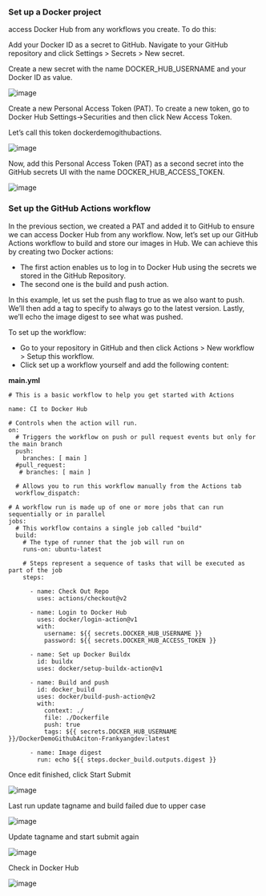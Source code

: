 
### Set up a Docker project ###

access Docker Hub from any workflows you create. To do this:

Add your Docker ID as a secret to GitHub. Navigate to your GitHub repository and click Settings > Secrets > New secret.

Create a new secret with the name DOCKER_HUB_USERNAME and your Docker ID as value.

![image](https://user-images.githubusercontent.com/39177230/115870296-a3206100-a471-11eb-85f9-c5a9a5809d94.png)

Create a new Personal Access Token (PAT). To create a new token, go to Docker Hub Settings->Securities and then click New Access Token.

Let’s call this token dockerdemogithubactions.

![image](https://user-images.githubusercontent.com/39177230/115870951-85073080-a472-11eb-96c3-dc422e0f078e.png)

Now, add this Personal Access Token (PAT) as a second secret into the GitHub secrets UI with the name DOCKER_HUB_ACCESS_TOKEN.

![image](https://user-images.githubusercontent.com/39177230/115871229-dc0d0580-a472-11eb-818c-95e9a1f5b711.png)

### Set up the GitHub Actions workflow ###

In the previous section, we created a PAT and added it to GitHub to ensure we can access Docker Hub from any workflow. Now, let’s set up our GitHub Actions workflow to build and store our images in Hub. We can achieve this by creating two Docker actions:

* The first action enables us to log in to Docker Hub using the secrets we stored in the GitHub Repository.
* The second one is the build and push action.

In this example, let us set the push flag to true as we also want to push. We’ll then add a tag to specify to always go to the latest version. Lastly, we’ll echo the image digest to see what was pushed.

To set up the workflow:

* Go to your repository in GitHub and then click Actions > New workflow > Setup this workflow.
* Click set up a workflow yourself and add the following content:

**main.yml**

```
# This is a basic workflow to help you get started with Actions

name: CI to Docker Hub

# Controls when the action will run. 
on:
  # Triggers the workflow on push or pull request events but only for the main branch
  push:
    branches: [ main ]
  #pull_request:
   # branches: [ main ]

  # Allows you to run this workflow manually from the Actions tab
  workflow_dispatch:

# A workflow run is made up of one or more jobs that can run sequentially or in parallel
jobs:
  # This workflow contains a single job called "build"
  build:
    # The type of runner that the job will run on
    runs-on: ubuntu-latest

    # Steps represent a sequence of tasks that will be executed as part of the job
    steps:
    
      - name: Check Out Repo 
        uses: actions/checkout@v2

      - name: Login to Docker Hub
        uses: docker/login-action@v1
        with:
          username: ${{ secrets.DOCKER_HUB_USERNAME }}
          password: ${{ secrets.DOCKER_HUB_ACCESS_TOKEN }}

      - name: Set up Docker Buildx
        id: buildx
        uses: docker/setup-buildx-action@v1

      - name: Build and push
        id: docker_build
        uses: docker/build-push-action@v2
        with:
          context: ./
          file: ./Dockerfile
          push: true
          tags: ${{ secrets.DOCKER_HUB_USERNAME }}/DockerDemoGithubAciton-Frankyangdev:latest

      - name: Image digest
        run: echo ${{ steps.docker_build.outputs.digest }}
```        

Once edit finished, click Start Submit

![image](https://user-images.githubusercontent.com/39177230/115875083-6e170d00-a477-11eb-8674-5de3717f010e.png)

Last run update tagname and build failed due to upper case

![image](https://user-images.githubusercontent.com/39177230/115876250-a5d28480-a478-11eb-8864-47538024ae67.png)

Update tagname and start submit again

![image](https://user-images.githubusercontent.com/39177230/115875899-48d6ce80-a478-11eb-8edf-a557c838fe6a.png)

Check in Docker Hub

![image](https://user-images.githubusercontent.com/39177230/115875989-5e4bf880-a478-11eb-8dba-10ebc5a253d8.png)





